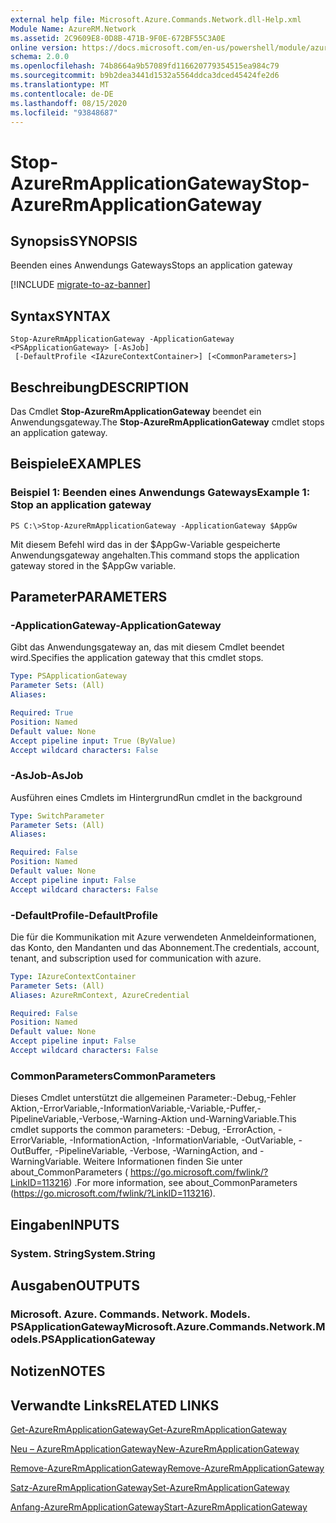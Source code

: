 ```yaml
---
external help file: Microsoft.Azure.Commands.Network.dll-Help.xml
Module Name: AzureRM.Network
ms.assetid: 2C9609E8-0D8B-471B-9F0E-672BF55C3A0E
online version: https://docs.microsoft.com/en-us/powershell/module/azurerm.network/stop-azurermapplicationgateway
schema: 2.0.0
ms.openlocfilehash: 74b8664a9b57089fd116620779354515ea984c79
ms.sourcegitcommit: b9b2dea3441d1532a5564ddca3dced45424fe2d6
ms.translationtype: MT
ms.contentlocale: de-DE
ms.lasthandoff: 08/15/2020
ms.locfileid: "93848687"
---
```

# <span data-ttu-id="5d459-101">Stop-AzureRmApplicationGateway</span><span class="sxs-lookup"><span data-stu-id="5d459-101">Stop-AzureRmApplicationGateway</span></span>

## <span data-ttu-id="5d459-102">Synopsis</span><span class="sxs-lookup"><span data-stu-id="5d459-102">SYNOPSIS</span></span>
<span data-ttu-id="5d459-103">Beenden eines Anwendungs Gateways</span><span class="sxs-lookup"><span data-stu-id="5d459-103">Stops an application gateway</span></span>

[!INCLUDE [migrate-to-az-banner](../../includes/migrate-to-az-banner.md)]

## <span data-ttu-id="5d459-104">Syntax</span><span class="sxs-lookup"><span data-stu-id="5d459-104">SYNTAX</span></span>

```
Stop-AzureRmApplicationGateway -ApplicationGateway <PSApplicationGateway> [-AsJob]
 [-DefaultProfile <IAzureContextContainer>] [<CommonParameters>]
```

## <span data-ttu-id="5d459-105">Beschreibung</span><span class="sxs-lookup"><span data-stu-id="5d459-105">DESCRIPTION</span></span>
<span data-ttu-id="5d459-106">Das Cmdlet **Stop-AzureRmApplicationGateway** beendet ein Anwendungsgateway.</span><span class="sxs-lookup"><span data-stu-id="5d459-106">The **Stop-AzureRmApplicationGateway** cmdlet stops an application gateway.</span></span>

## <span data-ttu-id="5d459-107">Beispiele</span><span class="sxs-lookup"><span data-stu-id="5d459-107">EXAMPLES</span></span>

### <span data-ttu-id="5d459-108">Beispiel 1: Beenden eines Anwendungs Gateways</span><span class="sxs-lookup"><span data-stu-id="5d459-108">Example 1: Stop an application gateway</span></span>
```
PS C:\>Stop-AzureRmApplicationGateway -ApplicationGateway $AppGw
```

<span data-ttu-id="5d459-109">Mit diesem Befehl wird das in der $AppGw-Variable gespeicherte Anwendungsgateway angehalten.</span><span class="sxs-lookup"><span data-stu-id="5d459-109">This command stops the application gateway stored in the $AppGw variable.</span></span>

## <span data-ttu-id="5d459-110">Parameter</span><span class="sxs-lookup"><span data-stu-id="5d459-110">PARAMETERS</span></span>

### <span data-ttu-id="5d459-111">-ApplicationGateway</span><span class="sxs-lookup"><span data-stu-id="5d459-111">-ApplicationGateway</span></span>
<span data-ttu-id="5d459-112">Gibt das Anwendungsgateway an, das mit diesem Cmdlet beendet wird.</span><span class="sxs-lookup"><span data-stu-id="5d459-112">Specifies the application gateway that this cmdlet stops.</span></span>

```yaml
Type: PSApplicationGateway
Parameter Sets: (All)
Aliases: 

Required: True
Position: Named
Default value: None
Accept pipeline input: True (ByValue)
Accept wildcard characters: False
```

### <span data-ttu-id="5d459-113">-AsJob</span><span class="sxs-lookup"><span data-stu-id="5d459-113">-AsJob</span></span>
<span data-ttu-id="5d459-114">Ausführen eines Cmdlets im Hintergrund</span><span class="sxs-lookup"><span data-stu-id="5d459-114">Run cmdlet in the background</span></span>

```yaml
Type: SwitchParameter
Parameter Sets: (All)
Aliases: 

Required: False
Position: Named
Default value: None
Accept pipeline input: False
Accept wildcard characters: False
```

### <span data-ttu-id="5d459-115">-DefaultProfile</span><span class="sxs-lookup"><span data-stu-id="5d459-115">-DefaultProfile</span></span>
<span data-ttu-id="5d459-116">Die für die Kommunikation mit Azure verwendeten Anmeldeinformationen, das Konto, den Mandanten und das Abonnement.</span><span class="sxs-lookup"><span data-stu-id="5d459-116">The credentials, account, tenant, and subscription used for communication with azure.</span></span>

```yaml
Type: IAzureContextContainer
Parameter Sets: (All)
Aliases: AzureRmContext, AzureCredential

Required: False
Position: Named
Default value: None
Accept pipeline input: False
Accept wildcard characters: False
```

### <span data-ttu-id="5d459-117">CommonParameters</span><span class="sxs-lookup"><span data-stu-id="5d459-117">CommonParameters</span></span>
<span data-ttu-id="5d459-118">Dieses Cmdlet unterstützt die allgemeinen Parameter:-Debug,-Fehler Aktion,-ErrorVariable,-InformationVariable,-Variable,-Puffer,-PipelineVariable,-Verbose,-Warning-Aktion und-WarningVariable.</span><span class="sxs-lookup"><span data-stu-id="5d459-118">This cmdlet supports the common parameters: -Debug, -ErrorAction, -ErrorVariable, -InformationAction, -InformationVariable, -OutVariable, -OutBuffer, -PipelineVariable, -Verbose, -WarningAction, and -WarningVariable.</span></span> <span data-ttu-id="5d459-119">Weitere Informationen finden Sie unter about_CommonParameters ( https://go.microsoft.com/fwlink/?LinkID=113216) .</span><span class="sxs-lookup"><span data-stu-id="5d459-119">For more information, see about_CommonParameters (https://go.microsoft.com/fwlink/?LinkID=113216).</span></span>

## <span data-ttu-id="5d459-120">Eingaben</span><span class="sxs-lookup"><span data-stu-id="5d459-120">INPUTS</span></span>

### <span data-ttu-id="5d459-121">System. String</span><span class="sxs-lookup"><span data-stu-id="5d459-121">System.String</span></span>

## <span data-ttu-id="5d459-122">Ausgaben</span><span class="sxs-lookup"><span data-stu-id="5d459-122">OUTPUTS</span></span>

### <span data-ttu-id="5d459-123">Microsoft. Azure. Commands. Network. Models. PSApplicationGateway</span><span class="sxs-lookup"><span data-stu-id="5d459-123">Microsoft.Azure.Commands.Network.Models.PSApplicationGateway</span></span>

## <span data-ttu-id="5d459-124">Notizen</span><span class="sxs-lookup"><span data-stu-id="5d459-124">NOTES</span></span>

## <span data-ttu-id="5d459-125">Verwandte Links</span><span class="sxs-lookup"><span data-stu-id="5d459-125">RELATED LINKS</span></span>

[<span data-ttu-id="5d459-126">Get-AzureRmApplicationGateway</span><span class="sxs-lookup"><span data-stu-id="5d459-126">Get-AzureRmApplicationGateway</span></span>](./Get-AzureRmApplicationGateway.md)

[<span data-ttu-id="5d459-127">Neu – AzureRmApplicationGateway</span><span class="sxs-lookup"><span data-stu-id="5d459-127">New-AzureRmApplicationGateway</span></span>](./New-AzureRmApplicationGateway.md)

[<span data-ttu-id="5d459-128">Remove-AzureRmApplicationGateway</span><span class="sxs-lookup"><span data-stu-id="5d459-128">Remove-AzureRmApplicationGateway</span></span>](./Remove-AzureRmApplicationGateway.md)

[<span data-ttu-id="5d459-129">Satz-AzureRmApplicationGateway</span><span class="sxs-lookup"><span data-stu-id="5d459-129">Set-AzureRmApplicationGateway</span></span>](./Set-AzureRmApplicationGateway.md)

[<span data-ttu-id="5d459-130">Anfang-AzureRmApplicationGateway</span><span class="sxs-lookup"><span data-stu-id="5d459-130">Start-AzureRmApplicationGateway</span></span>](./Start-AzureRmApplicationGateway.md)



